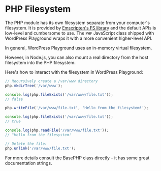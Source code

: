 # PHP Filesystem

The PHP module has its own filesystem separate from your computer's filesystem. It is provided by [Emscripten's FS library](https://emscripten.org/docs/api_reference/Filesystem-API.html) and the default APIs is low-level and cumbersome to use. The `PHP` JavaScript class shipped with WordPress Playground wraps it with a more convenient higher-level API.

In general, WordPress Playground uses an in-memory virtual filesystem.

However, in Node.js, you can also mount a real directory from the host filesystem into the PHP filesystem. 

Here's how to interact with the filesystem in WordPress Playground:

```js
// Recursively create a /var/www directory
php.mkdirTree('/var/www');

console.log(php.fileExists('/var/www/file.txt'));
// false

php.writeFile('/var/www/file.txt', 'Hello from the filesystem!');

console.log(php.fileExists('/var/www/file.txt'));
// true

console.log(php.readFile('/var/www/file.txt'));
// "Hello from the filesystem!

// Delete the file:
php.unlink('/var/www/file.txt');
```

For more details consult the BasePHP class directly – it has some great documentation strings.

